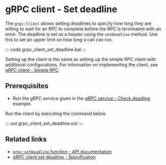 # gRPC client - Set deadline

The `grpc:Client` allows setting deadlines to specify how long they are willing to wait for an RPC to complete before the RPC is terminated with an error. The deadline is set as a header using the `setDeadline` method. Use this to set an upper limit on how long a call can run.

::: code grpc_client_set_deadline.bal :::

Setting up the client is the same as setting up the simple RPC client with additional configurations. For information on implementing the client, see [gRPC client - Simple RPC](/learn/by-example/grpc-client-simple/).

## Prerequisites
- Run the gRPC service given in the [gRPC service - Check deadline](/learn/by-example/grpc-service-check-deadline/) example.

Run the client by executing the command below.

::: out grpc_client_set_deadline.out :::

## Related links
- [`grpc:setDeadline` function - API documentation](https://lib.ballerina.io/ballerina/grpc/latest#setDeadline)
- [gRPC client set deadline - Specification](/spec/grpc/#61-grpc-deadline)
